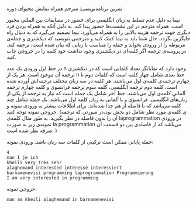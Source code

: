 تمرین برنامه‌نویسی: مترجم همراه
نمایش محتوای دوره

نیما به دلیل عدم تسلط به زبان انگلیسی برای حضور در مسابقات بین المللی مجبور است، همراه مترجم در این نشست‌ها حضور پیدا کند. به دلیل آنکه به همراه بردن فرد دیگری جهت ترجمه هزینه بالایی را به همراه می‌آورد، نیما تصمیم می‌گیرد که به دنبال راه جایگزین بگردد. حال شما باید به نیما کمک کنید و مترجمی بنویسید که دیکشنری و جمله‌ی مربوطه را از ورودی بخواند و جمله را متناسب با زبانی که بیان شده است، ترجمه کند. در پروسه‌ی ترجمه اگر کلمه‌ای در دیکشنری وجود نداشت خود کلمه را در خروجی چاپ کنید.

در خط اول ورودی یک عدد n وجود دارد که نمایانگر تعداد کلماتی است که در دیکشنری ترجمه آن موجود است. هر یک از n خط بعدی شامل چهار کلمه است که کلمات دوم تا چهارم ترجمه‌ی کلمه‌ی اول می‌باشند. هر کلمه در سه زبان مختلف ترجمه‌اش آورده شده است. کلمه دوم ترجمه انگلیسی، کلمه سوم ترجمه فرانسوی و کلمه چهارم ترجمه آلمانیِ کلمه‌ی اول می‌باشند. خط آخر شامل یک جمله است که نیاز به ترجمه از یکی از زبان‌های انگلیسی، فرانسوی و یا آلمانی به زبان کلمه اول می‌باشد. یک جمله شامل چند کلمه می‌باشد که با فاصله از هم جدا شده‌اند. برای اطلاعات بیشتر به ورودی نمونه و خروجی نمونه توجه کنید. (در صورتی که ترجمه‎‌ی کلمه‌ی مورد نظر شامل دو بخش بود، آن را بدون فاصله در نظر بگیرید. به طور مثال کلمه‌ی laprogrammation در ورودی نمونه‌ی زیر به صورت la programmation می‌باشد که از فاصله‌ی بین دو قسمت آن صرفه نظر شده است. )

جمله پایانی ممکن است ترکیبی از کلمات سه زبان باشد.
ورودی نمونه:
```
4
man I je ich
kheili very très sehr
alaghemand interested intéressé interessiert 
barnamenevisi programming laprogrammation Programmierung
I am very interested in programming
```
خروجی نمونه:
```
man am kheili alaghemand in barnamenevisi
```